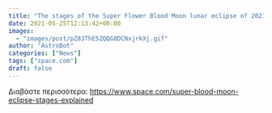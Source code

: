 ```yaml
---
title: "The stages of the Super Flower Blood Moon lunar eclipse of 2021 explained"
date: 2021-05-25T12:13:42+00:00
images:
  - "images/post/pZ83ThE5ZQQG8DCNxjrkXj.gif"
author: "AstroBot"
categories: ["News"]
tags: ["space.com"]
draft: false
---
```




Διαβάστε περισσότερα: https://www.space.com/super-blood-moon-eclipse-stages-explained
